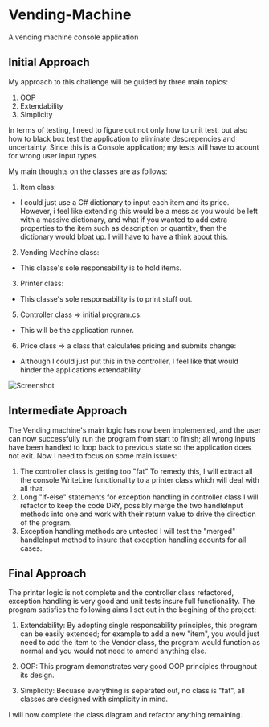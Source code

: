 # Vending-Machine
A vending machine console application

## Initial Approach

My approach to this challenge will be guided by three main topics:

1. OOP
2. Extendability
3. Simplicity

In terms of testing, I need to figure out not only how to unit test, but also how to black box test the application to eliminate descrepencies and uncertainty. Since this is a Console application; my tests will have to acount for wrong user input types.

My main thoughts on the classes are as follows:

1. Item class:

- I could just use a C# dictionary to input each item and its price. However, i feel like extending this would be a mess as you would be left with a massive dictionary, and what if you wanted to add extra properties to the item such as description or quantity, then the dictionary would bloat up. I will have to have a think about this.

2. Vending Machine class:

- This classe's sole responsability is to hold items.

3. Printer class:

- This classe's sole responsability is to print stuff out.

5. Controller class => initial program.cs:

- This will be the application runner.

6. Price class => a class that calculates pricing and submits change:

- Although I could just put this in the controller, I feel like that would hinder the applications extendability.

![Screenshot](https://user-images.githubusercontent.com/25505115/27997536-d359d41e-64f1-11e7-96fc-1005f009868c.jpeg)

## Intermediate Approach

The Vending machine's main logic has now been implemented, and the user can now successfully run the program from start to finish; all wrong inputs have been handled to loop back to previous state so the application does not exit. Now I need to focus on some main issues:

1. The controller class is getting too "fat" 
To remedy this, I will extract all the console WriteLine functionality to a printer class which will deal with all that.
2. Long "if-else" statements for exception handling in controller class
I will refactor to keep the code DRY, possibly merge the two handleInput methods into one and work with their return value to drive the direction of the program.
3. Exception handling methods are untested
I will test the "merged" handleInput method to insure that exception handling acounts for all cases.


## Final Approach

The printer logic is not complete and the controller class refactored, exception handling is very good and unit tests insure full functionality. The program satisfies the following aims I set out in the begining of the project:

1. Extendability: By adopting single responsability principles, this program can be easily extended; for example to add a new "item", you would just need to add the item to the Vendor class, the program would function as normal and you would not need to amend anything else.

2. OOP: This program demonstrates very good OOP principles throughout its design.

3. Simplicity: Becuase everything is seperated out, no class is "fat", all classes are designed with simplicity in mind.

I will now complete the class diagram and refactor anything remaining.
